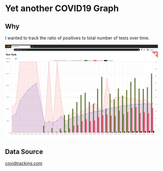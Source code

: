 # Yet another COVID19 Graph

## Why
I wanted to track the ratio of positives to total number of tests over time.

![NY 2020-04-08](img/2020_04_08_NY.png)

## Data Source
[covidtracking.com](https://covidtracking.com/)